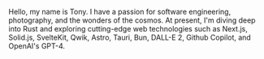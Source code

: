 Hello, my name is Tony. I have a passion for software engineering, photography, and the wonders of the cosmos. At present, I'm diving deep into Rust and exploring cutting-edge web technologies such as Next.js, Solid.js, SvelteKit, Qwik, Astro, Tauri, Bun, DALL-E 2, Github Copilot, and OpenAI's GPT-4.
